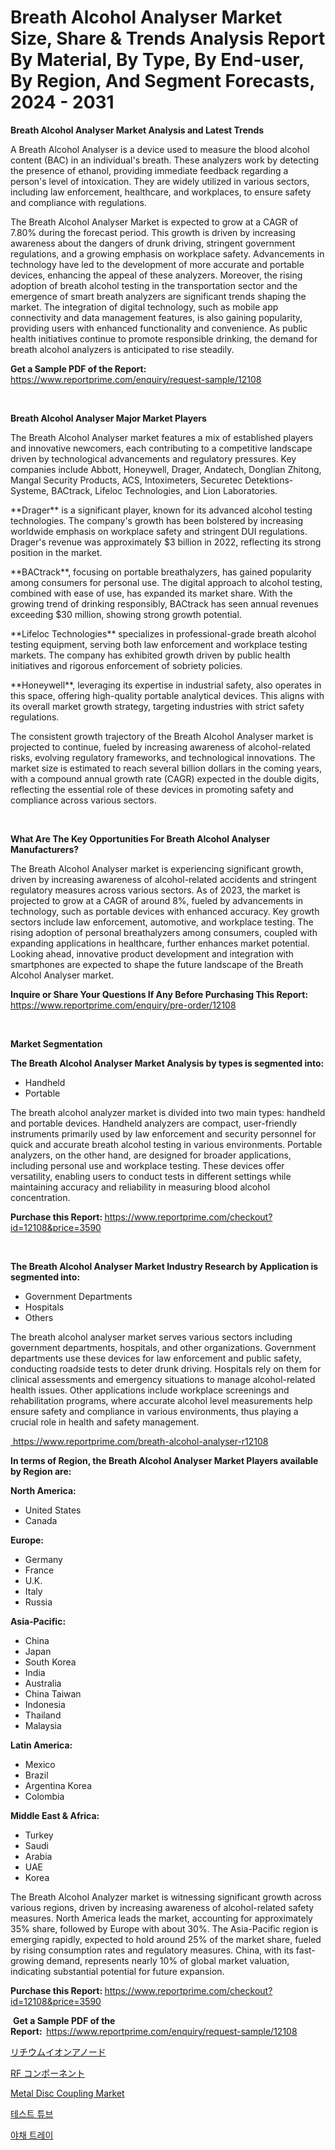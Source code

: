<p><h1>Breath Alcohol Analyser Market Size, Share & Trends Analysis Report By Material, By Type, By End-user, By Region, And Segment Forecasts, 2024 - 2031</h1></p><p><strong>Breath Alcohol Analyser Market Analysis and Latest Trends</strong></p>
<p><p>A Breath Alcohol Analyser is a device used to measure the blood alcohol content (BAC) in an individual's breath. These analyzers work by detecting the presence of ethanol, providing immediate feedback regarding a person's level of intoxication. They are widely utilized in various sectors, including law enforcement, healthcare, and workplaces, to ensure safety and compliance with regulations.</p><p>The Breath Alcohol Analyser Market is expected to grow at a CAGR of 7.80% during the forecast period. This growth is driven by increasing awareness about the dangers of drunk driving, stringent government regulations, and a growing emphasis on workplace safety. Advancements in technology have led to the development of more accurate and portable devices, enhancing the appeal of these analyzers. Moreover, the rising adoption of breath alcohol testing in the transportation sector and the emergence of smart breath analyzers are significant trends shaping the market. The integration of digital technology, such as mobile app connectivity and data management features, is also gaining popularity, providing users with enhanced functionality and convenience. As public health initiatives continue to promote responsible drinking, the demand for breath alcohol analyzers is anticipated to rise steadily.</p></p>
<p><strong>Get a Sample PDF of the Report:&nbsp;</strong> <a href="https://www.reportprime.com/enquiry/request-sample/12108">https://www.reportprime.com/enquiry/request-sample/12108</a></p>
<p>&nbsp;</p>
<p><strong>Breath Alcohol Analyser Major Market Players</strong></p>
<p><p>The Breath Alcohol Analyser market features a mix of established players and innovative newcomers, each contributing to a competitive landscape driven by technological advancements and regulatory pressures. Key companies include Abbott, Honeywell, Drager, Andatech, Donglian Zhitong, Mangal Security Products, ACS, Intoximeters, Securetec Detektions-Systeme, BACtrack, Lifeloc Technologies, and Lion Laboratories.</p><p>**Drager** is a significant player, known for its advanced alcohol testing technologies. The company's growth has been bolstered by increasing worldwide emphasis on workplace safety and stringent DUI regulations. Drager's revenue was approximately $3 billion in 2022, reflecting its strong position in the market.</p><p>**BACtrack**, focusing on portable breathalyzers, has gained popularity among consumers for personal use. The digital approach to alcohol testing, combined with ease of use, has expanded its market share. With the growing trend of drinking responsibly, BACtrack has seen annual revenues exceeding $30 million, showing strong growth potential.</p><p>**Lifeloc Technologies** specializes in professional-grade breath alcohol testing equipment, serving both law enforcement and workplace testing markets. The company has exhibited growth driven by public health initiatives and rigorous enforcement of sobriety policies.</p><p>**Honeywell**, leveraging its expertise in industrial safety, also operates in this space, offering high-quality portable analytical devices. This aligns with its overall market growth strategy, targeting industries with strict safety regulations.</p><p>The consistent growth trajectory of the Breath Alcohol Analyser market is projected to continue, fueled by increasing awareness of alcohol-related risks, evolving regulatory frameworks, and technological innovations. The market size is estimated to reach several billion dollars in the coming years, with a compound annual growth rate (CAGR) expected in the double digits, reflecting the essential role of these devices in promoting safety and compliance across various sectors.</p></p>
<p>&nbsp;</p>
<p><strong>What Are The Key Opportunities For Breath Alcohol Analyser Manufacturers?</strong></p>
<p><p>The Breath Alcohol Analyser market is experiencing significant growth, driven by increasing awareness of alcohol-related accidents and stringent regulatory measures across various sectors. As of 2023, the market is projected to grow at a CAGR of around 8%, fueled by advancements in technology, such as portable devices with enhanced accuracy. Key growth sectors include law enforcement, automotive, and workplace testing. The rising adoption of personal breathalyzers among consumers, coupled with expanding applications in healthcare, further enhances market potential. Looking ahead, innovative product development and integration with smartphones are expected to shape the future landscape of the Breath Alcohol Analyser market.</p></p>
<p><strong>Inquire or Share Your Questions If Any Before Purchasing This Report:</strong> <a href="https://www.reportprime.com/enquiry/pre-order/12108">https://www.reportprime.com/enquiry/pre-order/12108</a></p>
<p>&nbsp;</p>
<p><strong>Market Segmentation</strong></p>
<p><strong>The Breath Alcohol Analyser Market Analysis by types is segmented into:</strong></p>
<p><ul><li>Handheld</li><li>Portable</li></ul></p>
<p><p>The breath alcohol analyzer market is divided into two main types: handheld and portable devices. Handheld analyzers are compact, user-friendly instruments primarily used by law enforcement and security personnel for quick and accurate breath alcohol testing in various environments. Portable analyzers, on the other hand, are designed for broader applications, including personal use and workplace testing. These devices offer versatility, enabling users to conduct tests in different settings while maintaining accuracy and reliability in measuring blood alcohol concentration.</p></p>
<p><strong>Purchase this Report:&nbsp;</strong><a href="https://www.reportprime.com/checkout?id=12108&price=3590">https://www.reportprime.com/checkout?id=12108&price=3590</a></p>
<p>&nbsp;</p>
<p><strong>The Breath Alcohol Analyser Market Industry Research by Application is segmented into:</strong></p>
<p><ul><li>Government Departments</li><li>Hospitals</li><li>Others</li></ul></p>
<p><p>The breath alcohol analyser market serves various sectors including government departments, hospitals, and other organizations. Government departments use these devices for law enforcement and public safety, conducting roadside tests to deter drunk driving. Hospitals rely on them for clinical assessments and emergency situations to manage alcohol-related health issues. Other applications include workplace screenings and rehabilitation programs, where accurate alcohol level measurements help ensure safety and compliance in various environments, thus playing a crucial role in health and safety management.</p></p>
<p><a href="https://www.reportprime.com/breath-alcohol-analyser-r12108">&nbsp;https://www.reportprime.com/breath-alcohol-analyser-r12108</a></p>
<p><strong>In terms of Region, the Breath Alcohol Analyser Market Players available by Region are:</strong></p>
<p>
    <p> <strong> North America: </strong>
        <ul>
            <li>United States</li>
            <li>Canada</li>
        </ul>
        </p> 
    <p> <strong> Europe: </strong>
        <ul>
            <li>Germany</li>
            <li>France</li>
            <li>U.K.</li>
            <li>Italy</li>
            <li>Russia</li>
        </ul>
        </p> 
    <p> <strong> Asia-Pacific: </strong>
        <ul>
            <li>China</li>
            <li>Japan</li>
            <li>South Korea</li>
            <li>India</li>
            <li>Australia</li>
            <li>China Taiwan</li>
            <li>Indonesia</li>
            <li>Thailand</li>
            <li>Malaysia</li>
        </ul>
        </p> 
    <p> <strong> Latin America: </strong>
        <ul>
            <li>Mexico</li>
            <li>Brazil</li>
            <li>Argentina Korea</li>
            <li>Colombia</li>
        </ul>
        </p> 
    <p> <strong> Middle East & Africa: </strong>
        <ul>
            <li>Turkey</li>
            <li>Saudi</li>
            <li>Arabia</li>
            <li>UAE</li>
            <li>Korea</li>
        </ul>
    </p>
    </p>
<p><p>The Breath Alcohol Analyzer market is witnessing significant growth across various regions, driven by increasing awareness of alcohol-related safety measures. North America leads the market, accounting for approximately 35% share, followed by Europe with about 30%. The Asia-Pacific region is emerging rapidly, expected to hold around 25% of the market share, fueled by rising consumption rates and regulatory measures. China, with its fast-growing demand, represents nearly 10% of global market valuation, indicating substantial potential for future expansion.</p></p>
<p><strong>Purchase this Report: </strong><a href="https://www.reportprime.com/checkout?id=12108&price=3590">https://www.reportprime.com/checkout?id=12108&price=3590</a></p>
<p>&nbsp;<strong>Get a Sample PDF of the Report:&nbsp;&nbsp;</strong><a href="https://www.reportprime.com/enquiry/request-sample/12108">https://www.reportprime.com/enquiry/request-sample/12108</a></p>
<p><strong></strong></p>
<p><p><a href="https://medium.com/@mares423/lib%E3%82%A2%E3%83%8E%E3%83%BC%E3%83%89%E5%B8%82%E5%A0%B4%E3%81%AB%E3%81%8A%E3%81%91%E3%82%8B%E4%B8%BB%E8%A6%81%E5%9B%A0%E3%81%AE%E5%88%86%E6%9E%90-2024%E5%B9%B4%E3%81%8B%E3%82%892031%E5%B9%B4%E3%81%BE%E3%81%A7%E3%81%AE%E5%B8%82%E5%A0%B4%E5%8B%95%E5%90%91%E3%81%A8%E5%B0%86%E6%9D%A5%E3%81%AE%E5%B1%95%E6%9C%9B-3380cc96e699">リチウムイオンアノード</a></p><p><a href="https://medium.com/@reyeshowell655/2024%E5%B9%B4%E3%81%8B%E3%82%892031%E5%B9%B4%E3%81%BE%E3%81%A7%E3%81%AErf%E3%82%B3%E3%83%B3%E3%83%9D%E3%83%BC%E3%83%8D%E3%83%B3%E3%83%88%E5%B8%82%E5%A0%B4%E3%81%AE%E6%96%B0%E8%88%88%E3%83%88%E3%83%AC%E3%83%B3%E3%83%89%E3%81%A8%E5%B0%86%E6%9D%A5%E3%81%AE%E5%B1%95%E6%9C%9B-6fceb77f81fc">RF コンポーネント</a></p><p><a href="https://medium.com/@owen.mclean8956/metal-disc-coupling-market-market-segmentation-geographical-regions-and-market-forcast-till-2031-d73438ec5e5c">Metal Disc Coupling Market</a></p><p><a href="https://github.com/laholand/Market-Research-Report-List-6/blob/main/54016381063.md">테스트 튜브</a></p><p><a href="https://medium.com/@uisoxxuy65/%EC%84%B1%EC%9E%A5-%EC%9E%A0%EC%9E%AC%EB%A0%A5-%EB%B0%9C%EA%B5%B4-2024%EB%85%84%EB%B6%80%ED%84%B0-2031%EB%85%84%EA%B9%8C%EC%A7%80%EC%9D%98-%EC%B1%84%EC%86%8C-%ED%8A%B8%EB%A0%88%EC%9D%B4-%EC%8B%9C%EC%9E%A5%EC%97%90-%EB%8C%80%ED%95%9C-%EC%8B%9C%EC%9E%A5-%EC%A0%84%EB%9E%B5-%EB%B6%84%EC%84%9D-ff4843320319">야채 트레이</a></p></p>